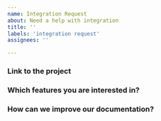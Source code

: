 ```yaml
---
name: Integration Request
about: Need a help with integration 
title: ''
labels: 'integration request'
assignees: ''

---
```


### Link to the project

### Which features you are interested in?

### How can we improve our documentation?

<!-- Please tell us how can we improve your documentation to make it possible for you to integrate aeon-php on your own with your project. -->
